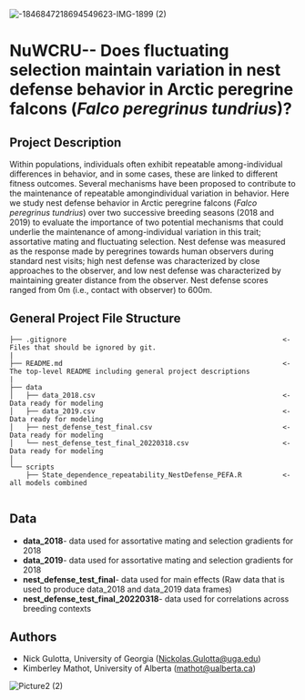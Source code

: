 

![-1846847218694549623-IMG-1899 (2)](https://user-images.githubusercontent.com/56907107/168872653-f2781383-3ddc-4248-867f-582677ed9696.JPG)

# NuWCRU-- Does fluctuating selection maintain variation in nest defense behavior in Arctic peregrine falcons (_Falco peregrinus tundrius_)?

## Project Description
Within populations, individuals often exhibit repeatable among-individual differences in behavior, and in some cases, these are linked to different fitness outcomes. Several mechanisms have been proposed to contribute to the maintenance of repeatable amongindividual variation in behavior. Here we study nest defense behavior in Arctic peregrine falcons (_Falco peregrinus tundrius_) over two successive breeding seasons (2018 and 2019) to evaluate the importance of two potential mechanisms that could underlie the maintenance of among-individual variation in this trait; assortative mating and fluctuating selection. Nest defense was measured as the response made by peregrines towards human observers during standard nest visits; high nest defense was characterized by close approaches to the observer, and low nest defense was characterized by maintaining greater distance from the observer. Nest defense scores ranged from 0m (i.e., contact with observer) to 600m.


## General Project File Structure

```
├── .gitignore                                                     <- Files that should be ignored by git. 
|
├── README.md                                                      <- The top-level README including general project descriptions
|
├── data
│   ├── data_2018.csv                                              <- Data ready for modeling
│   ├── data_2019.csv                                              <- Data ready for modeling
│   ├── nest_defense_test_final.csv                                <- Data ready for modeling
│   └── nest_defense_test_final_20220318.csv                       <- Data ready for modeling
│
└── scripts
    ├── State_dependence_repeatability_NestDefense_PEFA.R          <- all models combined


```

## Data 
  * **data_2018**- data used for assortative mating and selection gradients for 2018
  * **data_2019**- data used for assortative mating and selection gradients for 2018 
  * **nest_defense_test_final**- data used for main effects (Raw data that is used to produce data_2018 and data_2019 data frames)
  * **nest_defense_test_final_20220318**- data used for correlations across breeding contexts

## Authors
* Nick Gulotta, University of Georgia (Nickolas.Gulotta@uga.edu)
* Kimberley Mathot, University of Alberta (mathot@ualberta.ca)


![Picture2 (2)](https://user-images.githubusercontent.com/56907107/168872856-4bbd7c7d-eb2d-42dc-ab8c-79e7b97adba5.jpg)

